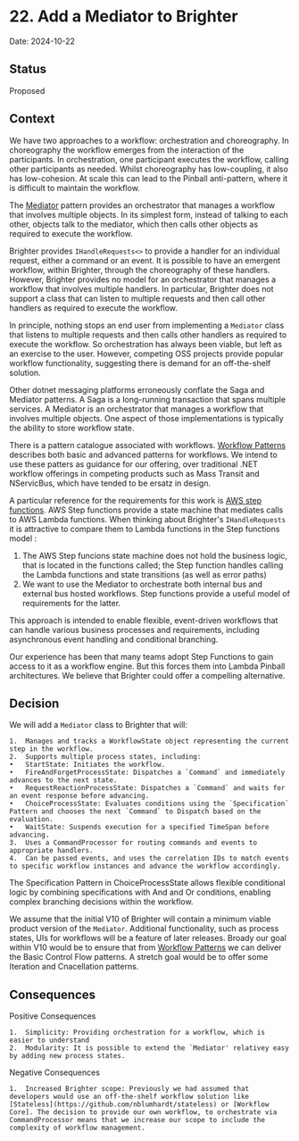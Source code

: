 # 22. Add a Mediator to Brighter 

Date: 2024-10-22

## Status

Proposed

## Context
We have two approaches to a workflow: orchestration and choreography. In choreography the workflow emerges from the interaction of the participants. In orchestration, one participant executes the workflow, calling other participants as needed. Whilst choreography has low-coupling, it also has low-cohesion. At scale this can lead to the Pinball anti-pattern, where it is difficult to maintain the workflow.

The [Mediator](https://www.oodesign.com/mediator-pattern) pattern provides an orchestrator that manages a workflow that involves multiple objects. In its simplest form, instead of talking to each other, objects talk to the mediator, which then calls other objects as required to execute the workflow.
                                                                                                                                                                                                                                                                
Brighter provides `IHandleRequests<>` to provide a handler for an individual request, either a command or an event. It is possible to have an emergent workflow, within Brighter, through the choreography of these handlers. However, Brighter provides no model for an orchestrator that manages a workflow that involves multiple handlers. In particular, Brighter does not support a class that can listen to multiple requests and then call other handlers as required to execute the workflow.

In principle, nothing stops an end user from implementing a `Mediator` class that listens to multiple requests and then calls other handlers as required to execute the workflow.  So orchestration has always been viable, but left as an exercise to the user. However, competing OSS projects provide popular workflow functionality, suggesting there is demand for an off-the-shelf solution.

Other dotnet messaging platforms erroneously conflate the Saga and Mediator patterns. A Saga is a long-running transaction that spans multiple services. A Mediator is an orchestrator that manages a workflow that involves multiple objects. One aspect of those implementations is typically the ability to store workflow state. 

There is a pattern catalogue associated with workflows. [Workflow Patterns](http://www.workflowpatterns.com/patterns/control/index.php) describes both basic and advanced patterns for workflows. We intend to use these patters as guidance for our offering, over traditional .NET workflow offerings in competing products such as Mass Transit and NServicBus, which have tended to be ersatz in design.

A particular reference for the requirements for this work is [AWS step functions](https://states-language.net/spec.html). AWS Step functions provide a state machine that mediates calls to AWS Lambda functions. When thinking about Brighter's `IHandleRequests` it is attractive to compare them to Lambda functions in the Step functions model :

  1.  The AWS Step funcions state machine does not hold the business logic, that is located in the functions called; the Step function handles calling the Lambda functions and state transitions (as well as error paths)
  2.  We want to use the Mediator to orchestrate both internal bus and external bus hosted workflows. Step functions provide a useful model of requirements for the latter.

This approach is intended to enable flexible, event-driven workflows that can handle various business processes and requirements, including asynchronous event handling and conditional branching.

Our experience has been that many teams adopt Step Functions to gain access to it as a workflow engine. But this forces them into Lambda Pinball architectures. We believe that Brighter could offer a compelling alternative.

## Decision

We will add a `Mediator` class to Brighter that will: 

	1.	Manages and tracks a WorkflowState object representing the current step in the workflow.
	2.	Supports multiple process states, including:
	•	StartState: Initiates the workflow.
	•	FireAndForgetProcessState: Dispatches a `Command` and immediately advances to the next state.
	•	RequestReactionProcessState: Dispatches a `Command` and waits for an event response before advancing.
	•	ChoiceProcessState: Evaluates conditions using the `Specification` Pattern and chooses the next `Command` to Dispatch based on the evaluation.
	•	WaitState: Suspends execution for a specified TimeSpan before advancing.
	3.	Uses a CommandProcessor for routing commands and events to appropriate handlers.
	4.	Can be passed events, and uses the correlation IDs to match events to specific workflow instances and advance the workflow accordingly.

The Specification Pattern in ChoiceProcessState allows flexible conditional logic by combining specifications with And and Or conditions, enabling complex branching decisions within the workflow.

We assume that the initial V10 of Brighter will contain a minimum viable product version of the `Mediator`. Additional functionality, such as process states, UIs for workflows will be a feature of later releases. Broady our goal within V10 would be to ensure that from [Workflow Patterns](http://www.workflowpatterns.com/patterns/control/index.php) we can deliver the Basic Control Flow patterns. A stretch goal would be to offer some Iteration and Cnacellation patterns.

## Consequences

Positive Consequences

	1.	Simplicity: Providing orchestration for a workflow, which is easier to understand 
	2.	Modularity: It is possible to extend the `Mediator' relativey easy by adding new process states.

Negative Consequences

    1.  Increased Brighter scope: Previously we had assumed that developers would use an off-the-shelf workflow solution like [Stateless](https://github.com/nblumhardt/stateless) or [Workflow Core]. The decision to provide our own workflow, to orchestrate via CommandProcessor means that we increase our scope to include the complexity of workflow management.
